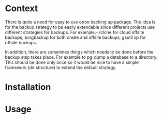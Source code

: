 # Context

There is quite a need for easy to use odoo backing up package. The idea is for
the backup strategy to be easily extendable since different projects use
different strategies for backups. For example,- rclone for cloud offsite
backups, borgbackup for both onsite and offsite backups, gsutil cp for offsite
backups.

In addition, there are sometimes things which needs to be done before the
backup step takes place. For example to pg\_dump a database to a directory.
This should be done only once so it would be nice to have a simple framework
(dir structure) to extend the default strategy.

# Installation

# Usage
